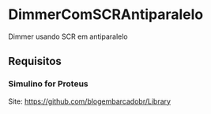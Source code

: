 # DimmerComSCRAntiparalelo
Dimmer usando SCR em antiparalelo

## Requisitos

### Simulino for Proteus
Site: https://github.com/blogembarcadobr/Library
